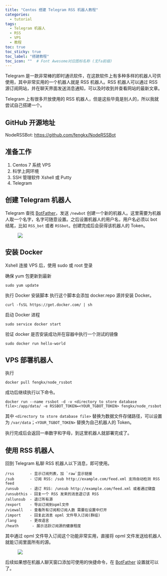 ```yaml
---
title: "Centos 搭建 Telegram RSS 机器人教程"
categories:
  - tutorial
tags:
  - Telegram 机器人
  - RSS
  - VPS
  - 教程
toc: true
toc_sticky: true
toc_label: "搭建教程"
toc_icon: ""  # Font Awesome对应图标名称 (无fa前缀)	
---
```


Telegram 是一款非常棒的即时通讯软件，在这款软件上有多种多样的机器人可供使用，其中非常实用的一个机器人就是 RSS 机器人。RSS 机器人可以通过 RSS 源订阅网站，并在聊天界面发送消息通知，可以及时收到并查看网站的最新文章。

Telegram 上有很多开放使用的 RSS 机器人，但是这些毕竟是别人的，所以我就尝试自己搭建一个。

## GitHub 开源地址
NodeRSSBot: <https://github.com/fengkx/NodeRSSBot>

## 准备工作
1. Centos 7 系统 VPS
2. 科学上网环境
3. SSH 管理软件 Xshell 或 Putty
4. Telegram

## 创建 Telegram 机器人
Telegram 查找 [BotFather](https://telegram.me/BotFather)，发送 `/newbot` 创建一个新的机器人。这里需要为机器人取一个名字，名字可随意设置。之后设置机器人的用户名，用户名必须以 bot 结尾，比如 `RSS_bot` 或者 `RSSbot`。创建完成后会获得该机器人的 Token。

<figure> <a href="https://cdn.jsdelivr.net/gh/sunete/imghost/img20200506143836.png"><img src="https://cdn.jsdelivr.net/gh/sunete/imghost/img20200506143836.png"></a> </figure>

## 安装 Docker
Xshell 连接 VPS 后，使用 sudo 或 root 登录

确保 yum 包更新到最新
```shell
sudo yum update
```

执行 Docker 安装脚本
执行这个脚本会添加 docker.repo 源并安装 Docker。

```shell
curl -fsSL https://get.docker.com/ | sh
```

启动 Docker 进程
```shell
sudo service docker start
```

验证 docker 是否安装成功并在容器中执行一个测试的镜像
```shell
sudo docker run hello-world
```

## VPS 部署机器人
执行

```shell
docker pull fengkx/node_rssbot
```

成功后继续执行以下命令。

```shell
docker run --name rssbot -d -v <directory to store database file>:/app/data/ -e RSSBOT_TOKEN=<YOUR_TGBOT_TOKEN> fengkx/node_rssbot
```
其中 `<directory to store database file>` 替换为数据文件存储路径，可以设置为 `/var/data`；`<YOUR_TGBOT_TOKEN>` 替换为自己机器人的 Token。

执行完成后会返回一串数字和字母，到这里机器人就部署完成了。

## 使用 RSS 机器人
回到 Telegram 私聊 RSS 机器人以下消息，即可使用。

```
/rss       - 显示订阅列表，加 `raw`显示链接
/sub       - 订阅 RSS: /sub http://example.com/feed.xml 支持自动检测 RSS feed
/unsub     - 退订 RSS: /unsub http://example.com/feed.xml 或者通过键盘
/unsubthis - 回复一个 RSS 发来的消息退订该 RSS
/allunsub  - 退订所有源
/export    - 导出订阅到opml文件
/viewall   - 查看所有订阅和订阅人数 需要在设置中打开
/import    - 回复此消息 opml 文件导入订阅(群组)
/lang      - 更改语言
/heath      - 展示活跃订阅源的健康程度
```
其中通过 opml 文件导入订阅这个功能非常实用，直接将 opml 文件发送给机器人就能订阅里面所有的源。

<figure> <a href="https://cdn.jsdelivr.net/gh/sunete/imghost/img20200506183522.png"><img src="https://cdn.jsdelivr.net/gh/sunete/imghost/img20200506183522.png"></a> </figure>

后续如果想在机器人聊天窗口添加可使用的快捷命令，在 [BotFather](https://telegram.me/BotFather) 设置就可以了。